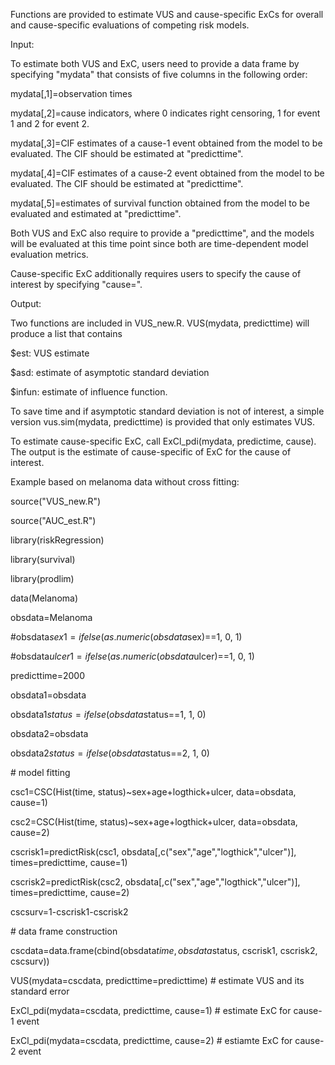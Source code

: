 Functions are provided to estimate VUS and cause-specific ExCs for overall and cause-specific evaluations of competing risk models. 

Input:

To estimate both VUS and ExC, users need to provide a data frame by specifying "mydata" that consists of five columns in the following order:

mydata[,1]=observation times

mydata[,2]=cause indicators, where 0 indicates right censoring, 1 for event 1 and 2 for event 2.

mydata[,3]=CIF estimates of a cause-1 event obtained from the model to be evaluated. The CIF should be estimated at "predicttime".

mydata[,4]=CIF estimates of a cause-2 event obtained from the model to be evaluated. The CIF should be estimated at "predicttime".

mydata[,5]=estimates of survival function obtained from the model to be evaluated and estimated at "predicttime".

Both VUS and ExC also require to provide a "predicttime", and the models will be evaluated at this time point since both are time-dependent model evaluation metrics.

Cause-specific ExC additionally requires users to specify the cause of interest by specifying "cause=".

Output:

Two functions are included in VUS_new.R. VUS(mydata, predicttime) will produce a list that contains 

$est: VUS estimate

$asd: estimate of asymptotic standard deviation

$infun: estimate of influence function.

To save time and if asymptotic standard deviation is not of interest, a simple version vus.sim(mydata, predicttime) is provided that only estimates VUS.

To estimate cause-specific ExC, call ExCl_pdi(mydata, predictime, cause). The output is the estimate of cause-specific of ExC for the cause of interest.

Example based on melanoma data without cross fitting:

source("VUS_new.R")

source("AUC_est.R")

library(riskRegression)

library(survival)

library(prodlim)

data(Melanoma)

obsdata=Melanoma

#obsdata$sex1=ifelse(as.numeric(obsdata$sex)==1, 0, 1)

#obsdata$ulcer1=ifelse(as.numeric(obsdata$ulcer)==1, 0, 1)

predicttime=2000

obsdata1=obsdata

obsdata1$status=ifelse(obsdata$status==1, 1, 0)

obsdata2=obsdata

obsdata2$status=ifelse(obsdata$status==2, 1, 0)

\# model fitting

csc1=CSC(Hist(time, status)~sex+age+logthick+ulcer, data=obsdata, cause=1)

csc2=CSC(Hist(time, status)~sex+age+logthick+ulcer, data=obsdata, cause=2)

cscrisk1=predictRisk(csc1, obsdata[,c("sex","age","logthick","ulcer")], times=predicttime, cause=1)

cscrisk2=predictRisk(csc2, obsdata[,c("sex","age","logthick","ulcer")], times=predicttime, cause=2)

cscsurv=1-cscrisk1-cscrisk2

\# data frame construction

cscdata=data.frame(cbind(obsdata$time, obsdata$status, cscrisk1, cscrisk2, cscsurv))

VUS(mydata=cscdata, predicttime=predicttime) # estimate VUS and its standard error

ExCl_pdi(mydata=cscdata, predicttime, cause=1) # estimate ExC for cause-1 event

ExCl_pdi(mydata=cscdata, predicttime, cause=2) # estiamte ExC for cause-2 event
